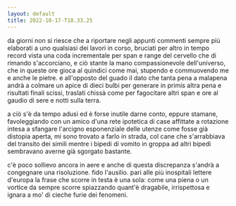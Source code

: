 ```yaml
---
layout: default
title: 2022-10-17-T18.33.25
---
```

da giorni non si riesce che a riportare negli appunti commenti sempre più elaborati a uno qualsiasi dei lavori in corso, bruciati per altro in tempo record vista una coda incrementale per span e range del cervello che di rimando s'accorciano, e ciò stante la mano compassionevole dell'universo, che in queste ore gioca al quindici come mai, stupendo e commuovendo me e anche le pietre. e all'opposto del guado il dato che tanta pena a malapena andrà a colmare un apice di dieci bulbi per generare in primis altra pena e risultati finali scissi, traslati chissà come per fagocitare altri span e ore al gaudio di sere e notti sulla terra.

a ciò s'è da tempo adusi ed è forse inutile darne conto, eppure stamane, favoleggiando con un amico d'una rete ipotetica di case affittate a rotazione intesa a sfangare l'arcigno esponenziale delle utenze come fosse già distopia aperta, mi sono trovato a farlo in strada, col cane che s'arrabbiava del transito dei simili mentre i bipedi di vomito in groppa ad altri bipedi sembravano averne già sgorgato bastante.

c'è poco sollievo ancora in aere e anche di questa discrepanza s'andrà a congegnare una risoluzione. fido l'ausilio. pari alle più inospitali lettere d'europa la frase che scorre in testa è una sola: come una piena o un vortice da sempre scorre spiazzando quant'è dragabile, irrispettosa e ignara a mo' di cieche furie dei fenomeni.